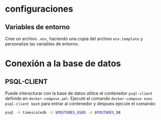 # configuraciones

## Variables de entorno

Cree un archivo `.env`, haciendo una copia del archivo `env.template` y personalize las variables de entorno.

# Conexión a la base de datos

## PSQL-CLIENT

Puede interacturar con la base de datos utilice el contenedor `psql-client` definido en `docker-compose.yml`.
Ejecute el comando `docker-compose exec psql-client bash` para entrar al contenedor y despues ejecute el comando:

```bash
psql -h timescaledb -U $POSTGRES_USER -d $POSTGRES_DB
```